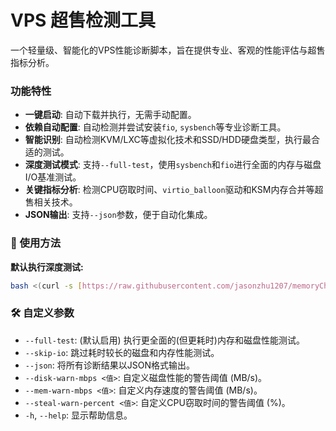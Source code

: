 # VPS 超售检测工具

一个轻量级、智能化的VPS性能诊断脚本，旨在提供专业、客观的性能评估与超售指标分析。

### 功能特性

* **一键启动**: 自动下载并执行，无需手动配置。
* **依赖自动配置**: 自动检测并尝试安装`fio`, `sysbench`等专业诊断工具。
* **智能识别**: 自动检测KVM/LXC等虚拟化技术和SSD/HDD硬盘类型，执行最合适的测试。
* **深度测试模式**: 支持`--full-test`，使用`sysbench`和`fio`进行全面的内存与磁盘I/O基准测试。
* **关键指标分析**: 检测CPU窃取时间、`virtio_balloon`驱动和KSM内存合并等超售相关技术。
* **JSON输出**: 支持`--json`参数，便于自动化集成。

### 🚀 使用方法

**默认执行深度测试:**
```bash
bash <(curl -s [https://raw.githubusercontent.com/jasonzhu1207/memoryCheck/main/main.sh](https://raw.githubusercontent.com/jasonzhu1207/memoryCheck/main/main.sh))
```

### 🛠️ 自定义参数

* `--full-test`: (默认启用) 执行更全面的(但更耗时)内存和磁盘性能测试。
* `--skip-io`: 跳过耗时较长的磁盘和内存性能测试。
* `--json`: 将所有诊断结果以JSON格式输出。
* `--disk-warn-mbps <值>`: 自定义磁盘性能的警告阈值 (MB/s)。
* `--mem-warn-mbps <值>`: 自定义内存速度的警告阈值 (MB/s)。
* `--steal-warn-percent <值>`: 自定义CPU窃取时间的警告阈值 (%)。
* `-h`, `--help`: 显示帮助信息。

